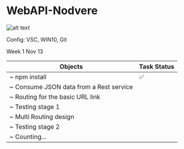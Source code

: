 # WebAPI-Nodvere

![alt text](https://www.visualstudio.com/wp-content/uploads/2016/06/Nodejs-2-562x309@2x-op.png)

Config: VSC, WIN10, Git


Week 1 Nov 13

Objects | Task Status 
------------- | -------------
~ npm install | :white_check_mark: 
~ Consume JSON data from a Rest service |
~ Routing for the basic URL link |
~ Testing stage 1 |
~ Multi Routing design |
~ Testing stage 2 |
~ Counting... |


